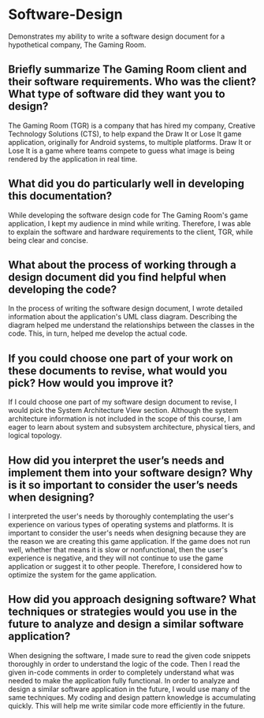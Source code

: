# Software-Design
Demonstrates my ability to write a software design document for a hypothetical company, The Gaming Room.

## Briefly summarize The Gaming Room client and their software requirements. Who was the client? What type of software did they want you to design?
The Gaming Room (TGR) is a company that has hired my company, Creative Technology Solutions (CTS), to help expand the Draw It or Lose It game application, originally for Android systems, to multiple platforms. Draw It or Lose It is a game where teams compete to guess what image is being rendered by the application in real time. 

## What did you do particularly well in developing this documentation?
While developing the software design code for The Gaming Room's game application, I kept my audience in mind while writing. Therefore, I was able to explain the software and hardware requirements to the client, TGR, while being clear and concise.

## What about the process of working through a design document did you find helpful when developing the code?
In the process of writing the software design document, I wrote detailed information about the application's UML class diagram. Describing the diagram helped me understand the relationships between the classes in the code. This, in turn, helped me develop the actual code.

## If you could choose one part of your work on these documents to revise, what would you pick? How would you improve it?
If I could choose one part of my software design document to revise, I would pick the System Architecture View section. Although the system architecture information is not included in the scope of this course, I am eager to learn about system and subsystem architecture, physical tiers, and logical topology.

## How did you interpret the user’s needs and implement them into your software design? Why is it so important to consider the user’s needs when designing?
I interpreted the user's needs by thoroughly contemplating the user's experience on various types of operating systems and platforms. It is important to consider the user's needs when designing because they are the reason we are creating this game application. If the game does not run well, whether that means it is slow or nonfunctional, then the user's experience is negative, and they will not continue to use the game application or suggest it to other people. Therefore, I considered how to optimize the system for the game application.

## How did you approach designing software? What techniques or strategies would you use in the future to analyze and design a similar software application?
When designing the software, I made sure to read the given code snippets thoroughly in order to understand the logic of the code. Then I read the given in-code comments in order to completely understand what was needed to make the application fully functional. In order to analyze and design a similar software application in the future, I would use many of the same techniques. My coding and design pattern knowledge is accumulating quickly. This will help me write similar code more efficiently in the future.
